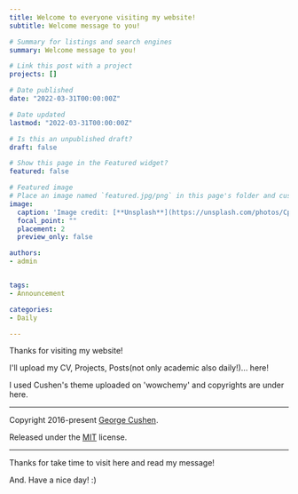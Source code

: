 ```yaml
---
title: Welcome to everyone visiting my website!
subtitle: Welcome message to you!

# Summary for listings and search engines
summary: Welcome message to you!

# Link this post with a project
projects: []

# Date published
date: "2022-03-31T00:00:00Z"

# Date updated
lastmod: "2022-03-31T00:00:00Z"

# Is this an unpublished draft?
draft: false

# Show this page in the Featured widget?
featured: false

# Featured image
# Place an image named `featured.jpg/png` in this page's folder and customize its options here.
image:
  caption: 'Image credit: [**Unsplash**](https://unsplash.com/photos/CpkOjOcXdUY)'
  focal_point: ""
  placement: 2
  preview_only: false

authors:
- admin


tags:
- Announcement

categories:
- Daily

---
```


Thanks for visiting my website!

I'll upload my CV, Projects, Posts(not only academic also daily!)... here!

I used Cushen's theme uploaded on 'wowchemy' and copyrights are under here. 

--------

Copyright 2016-present [George Cushen](https://georgecushen.com).

Released under the [MIT](https://github.com/wowchemy/wowchemy-hugo-modules/blob/master/LICENSE.md) license.

--------

Thanks for take time to visit here and read my message!

And. Have a nice day! :)